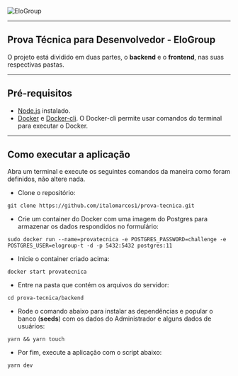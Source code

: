 ![EloGroup](EloGroup.png)

---
Prova Técnica para Desenvolvedor - EloGroup
---

O projeto está dividido em duas partes, o **backend** e o **frontend**, nas suas respectivas pastas.

---
Pré-requisitos
---

- [Node.js](https://nodejs.org/en/download/) instalado.
- [Docker](https://docs.docker.com/install/) e [Docker-cli](https://docs.docker.com/install/linux/docker-ce/ubuntu/#install-docker-engine---community-1). O Docker-cli permite usar comandos do terminal para executar o Docker.

---
Como executar a aplicação
---

Abra um terminal e execute os seguintes comandos da maneira como foram definidos, não altere nada.

- Clone o repositório:
```
git clone https://github.com/italomarcos1/prova-tecnica.git
```
- Crie um container do Docker com uma imagem do Postgres para armazenar os dados respondidos no formulário: 
```
sudo docker run --name=provatecnica -e POSTGRES_PASSWORD=challenge -e POSTGRES_USER=elogroup-t -d -p 5432:5432 postgres:11
```
- Inicie o container criado acima:
```
docker start provatecnica
```
- Entre na pasta que contém os arquivos do servidor:
```
cd prova-tecnica/backend
```
- Rode o comando abaixo para instalar as dependências e popular o banco (**seeds**) com os dados do Administrador e alguns dados de usuários:
```
yarn && yarn touch
```
- Por fim, execute a aplicação com o script abaixo:

```
yarn dev
```
